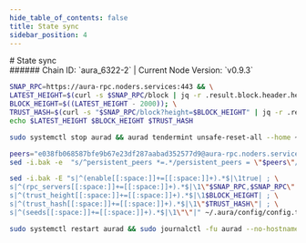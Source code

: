 ```yaml
---
hide_table_of_contents: false
title: State sync
sidebar_position: 4
---
```


<div class="h1-with-icon icon-aura">
# State sync
</div>
###### Chain ID: `aura_6322-2` | Current Node Version: `v0.9.3`

```bash
SNAP_RPC=https://aura-rpc.noders.services:443 && \
LATEST_HEIGHT=$(curl -s $SNAP_RPC/block | jq -r .result.block.header.height); \
BLOCK_HEIGHT=$((LATEST_HEIGHT - 2000)); \
TRUST_HASH=$(curl -s "$SNAP_RPC/block?height=$BLOCK_HEIGHT" | jq -r .result.block_id.hash) && \
echo $LATEST_HEIGHT $BLOCK_HEIGHT $TRUST_HASH
```
```bash
sudo systemctl stop aurad && aurad tendermint unsafe-reset-all --home ~/.aura --keep-addr-book
```
```bash
peers="e038fb068587bfe9b67e23df287aabad352577d9@aura-rpc.noders.services:21756"
sed -i.bak -e  "s/^persistent_peers *=.*/persistent_peers = \"$peers\"/" ~/.aura/config/config.toml
```
```bash
sed -i.bak -E "s|^(enable[[:space:]]+=[[:space:]]+).*$|\1true| ; \
s|^(rpc_servers[[:space:]]+=[[:space:]]+).*$|\1\"$SNAP_RPC,$SNAP_RPC\"| ; \
s|^(trust_height[[:space:]]+=[[:space:]]+).*$|\1$BLOCK_HEIGHT| ; \
s|^(trust_hash[[:space:]]+=[[:space:]]+).*$|\1\"$TRUST_HASH\"| ; \
s|^(seeds[[:space:]]+=[[:space:]]+).*$|\1\"\"|" ~/.aura/config/config.toml
```
```bash
sudo systemctl restart aurad && sudo journalctl -fu aurad --no-hostname -o cat
```
